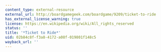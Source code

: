```yaml
---
content_type: external-resource
external_url: http://boardgamegeek.com/boardgame/9209/ticket-to-ride
has_external_license_warning: true
license: https://en.wikipedia.org/wiki/All_rights_reserved
status: ''
title: '*Ticket to Ride*'
uid: 02b84c8f-f3a8-4172-a08f-019801f148c5
wayback_url: ''
---
```

